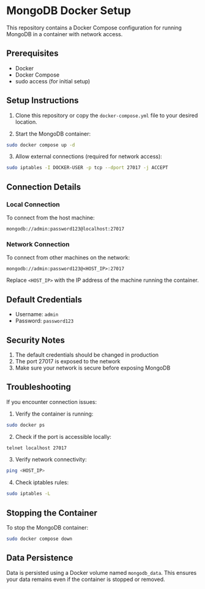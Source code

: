 # MongoDB Docker Setup

This repository contains a Docker Compose configuration for running MongoDB in a container with network access.

## Prerequisites

- Docker
- Docker Compose
- sudo access (for initial setup)

## Setup Instructions

1. Clone this repository or copy the `docker-compose.yml` file to your desired location.

2. Start the MongoDB container:
```bash
sudo docker compose up -d
```

3. Allow external connections (required for network access):
```bash
sudo iptables -I DOCKER-USER -p tcp --dport 27017 -j ACCEPT
```

## Connection Details

### Local Connection
To connect from the host machine:
```
mongodb://admin:password123@localhost:27017
```

### Network Connection
To connect from other machines on the network:
```
mongodb://admin:password123@<HOST_IP>:27017
```
Replace `<HOST_IP>` with the IP address of the machine running the container.

## Default Credentials

- Username: `admin`
- Password: `password123`

## Security Notes

1. The default credentials should be changed in production
2. The port 27017 is exposed to the network
3. Make sure your network is secure before exposing MongoDB

## Troubleshooting

If you encounter connection issues:

1. Verify the container is running:
```bash
sudo docker ps
```

2. Check if the port is accessible locally:
```bash
telnet localhost 27017
```

3. Verify network connectivity:
```bash
ping <HOST_IP>
```

4. Check iptables rules:
```bash
sudo iptables -L
```

## Stopping the Container

To stop the MongoDB container:
```bash
sudo docker compose down
```

## Data Persistence

Data is persisted using a Docker volume named `mongodb_data`. This ensures your data remains even if the container is stopped or removed. 